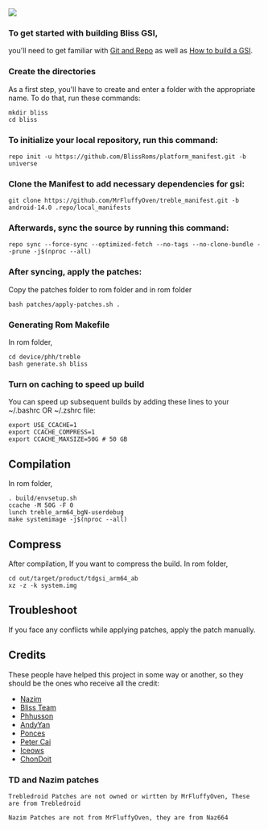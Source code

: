 <img src="https://imgur.com/jmiT0ss.png">

### To get started with building Bliss GSI,
you'll need to get familiar with [Git and Repo](https://source.android.com/source/using-repo.html) as well as [How to build a GSI](https://github.com/phhusson/treble_experimentations/wiki/How-to-build-a-GSI%3F).


### Create the directories

As a first step, you'll have to create and enter a folder with the appropriate name.
To do that, run these commands:


    mkdir bliss
    cd bliss

### To initialize your local repository, run this command:

    repo init -u https://github.com/BlissRoms/platform_manifest.git -b universe
 

### Clone the Manifest to add necessary dependencies for gsi:
 

    git clone https://github.com/MrFluffyOven/treble_manifest.git -b android-14.0 .repo/local_manifests

### Afterwards, sync the source by running this command:

    repo sync --force-sync --optimized-fetch --no-tags --no-clone-bundle --prune -j$(nproc --all)


### After syncing, apply the patches:

Copy the patches folder to rom folder and in rom folder

    bash patches/apply-patches.sh .

### Generating Rom Makefile

 In rom folder,
 
 
    cd device/phh/treble
    bash generate.sh bliss

### Turn on caching to speed up build

You can speed up subsequent builds by adding these lines to your ~/.bashrc OR ~/.zshrc file:

    export USE_CCACHE=1
    export CCACHE_COMPRESS=1
    export CCACHE_MAXSIZE=50G # 50 GB

## Compilation 

In rom folder,

    . build/envsetup.sh
    ccache -M 50G -F 0
    lunch treble_arm64_bgN-userdebug 
    make systemimage -j$(nproc --all)

## Compress

After compilation,
If you want to compress the build.
In rom folder,
 
    cd out/target/product/tdgsi_arm64_ab
    xz -z -k system.img 


## Troubleshoot
 
If you face any conflicts while applying patches, apply the patch manually.


## Credits
These people have helped this project in some way or another, so they should be the ones who receive all the credit:
- [Nazim](https://github.com/naz664)
- [Bliss Team](https://github.com/BlissRoms)
- [Phhusson](https://github.com/phhusson)
- [AndyYan](https://github.com/AndyCGYan)
- [Ponces](https://github.com/ponces)
- [Peter Cai](https://github.com/PeterCxy)
- [Iceows](https://github.com/Iceows)
- [ChonDoit](https://github.com/ChonDoit)

### TD and Nazim patches
    Trebledroid Patches are not owned or wirtten by MrFluffyOven, These are from Trebledroid

    Nazim Patches are not from MrFluffyOven, they are from Naz664
